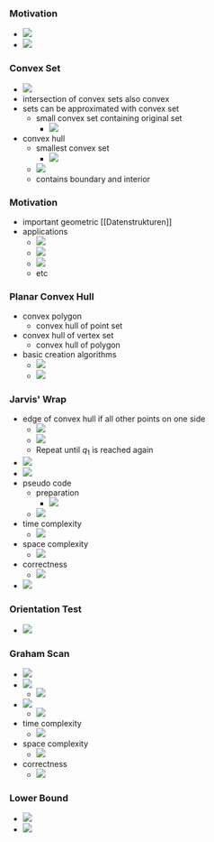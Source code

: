 ### Motivation
+ ![](../../../z_images/Pasted%20image%2020221227134456.png)
+ ![](../../../z_images/Pasted%20image%2020221227134509.png)

### Convex Set
+ ![](../../../z_images/Pasted%20image%2020221227134917.png)
+ intersection of convex sets also convex
+ sets can be approximated with convex set
	+ small convex set containing original set
		+ ![](../../../z_images/Pasted%20image%2020221227135132.png)
+ convex hull 
	+ smallest convex set
		+ ![](../../../z_images/Pasted%20image%2020221227135150.png)
	+ ![](../../../z_images/Pasted%20image%2020221227135220.png)
	+ contains boundary and interior

### Motivation
+ important geometric [[Datenstrukturen]]
+ applications
	+ ![](../../../z_images/Pasted%20image%2020221227135319.png)
	+ ![](../../../z_images/Pasted%20image%2020221227135351.png)
	+ ![](../../../z_images/Pasted%20image%2020221227135433.png)
	+ etc

### Planar Convex Hull
+ convex polygon
	+ convex hull of point set
+ convex hull of vertex set
	+ convex hull of polygon
+ basic creation algorithms
	+ ![](../../../z_images/Pasted%20image%2020221227135648.png)
	+ ![](../../../z_images/Pasted%20image%2020221227140210.png)

### Jarvis' Wrap
+ edge of convex hull if all other points on one side
	+ ![](../../../z_images/Pasted%20image%2020221227140340.png)
	+ ![](../../../z_images/Pasted%20image%2020221227140500.png)
	+ Repeat until $q_1$ is reached again
+ ![](../../../z_images/Pasted%20image%2020221227140712.png)
+ ![](../../../z_images/Pasted%20image%2020221227140824.png)
+ pseudo code
	+ preparation
		+ ![](../../../z_images/Pasted%20image%2020221227140805.png)
	+ ![](../../../z_images/Pasted%20image%2020221227140857.png)
+ time complexity
	+ ![](../../../z_images/Pasted%20image%2020221227140955.png)
+ space complexity
	+ ![](../../../z_images/Pasted%20image%2020221227141158.png)
+ correctness
	+ ![](../../../z_images/Pasted%20image%2020221227141218.png)
+ ![](../../../z_images/Pasted%20image%2020221227141448.png)

### Orientation Test
+ ![](../../../z_images/Pasted%20image%2020221227141600.png)

### Graham Scan
+ ![](../../../z_images/Pasted%20image%2020221227141857.png)
+ ![](../../../z_images/Pasted%20image%2020221227142002.png)
	+ ![](../../../z_images/Pasted%20image%2020221227142112.png)
+ ![](../../../z_images/Pasted%20image%2020221227142153.png)
	+ ![](../../../z_images/Pasted%20image%2020221227142217.png)
+ time complexity
	+ ![](../../../z_images/Pasted%20image%2020221227142420.png)
+ space complexity
	+ ![](../../../z_images/Pasted%20image%2020221227142437.png)
+ correctness
	+ ![](../../../z_images/Pasted%20image%2020221227142500.png)

### Lower Bound
+ ![](../../../z_images/Pasted%20image%2020221227163924.png)
+ ![](../../../z_images/Pasted%20image%2020221227163941.png)

